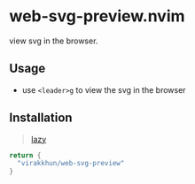 # web-svg-preview.nvim

view svg in the browser.

## Usage

- use `<leader>g` to view the svg in the browser

## Installation

> [lazy](https://lazyvim.org)

```lua
return {
  "virakkhun/web-svg-preview"
}
```
